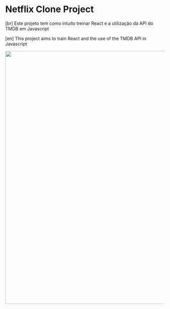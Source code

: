 # Netflix Clone Project

[br]
Este projeto tem como intuito treinar React e a utilização da API do TMDB em Javascript

[en]
This project aims to train React and the use of the TMDB API in Javascript
 
 <p align="center">
    <img width="800" src="https://i.giphy.com/media/8tYHRm4gvSKaV0rjgd/giphy.webp">
 </p>